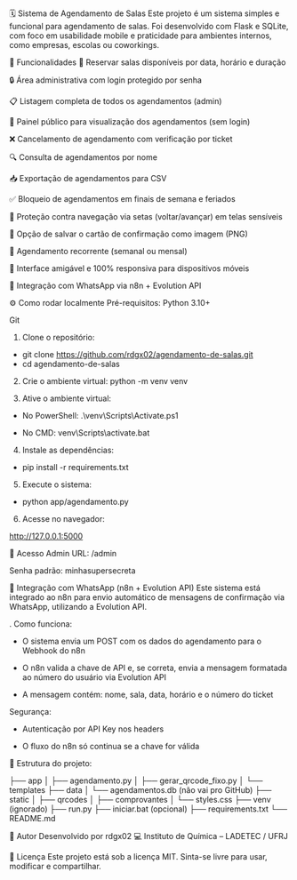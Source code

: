 🗓️ Sistema de Agendamento de Salas
Este projeto é um sistema simples e funcional para agendamento de salas. Foi desenvolvido com Flask e SQLite, com foco em usabilidade mobile e praticidade para ambientes internos, como empresas, escolas ou coworkings.

🚀 Funcionalidades
📅 Reservar salas disponíveis por data, horário e duração

🔒 Área administrativa com login protegido por senha

📋 Listagem completa de todos os agendamentos (admin)

👀 Painel público para visualização dos agendamentos (sem login)

❌ Cancelamento de agendamento com verificação por ticket

🔍 Consulta de agendamentos por nome

📥 Exportação de agendamentos para CSV

✅ Bloqueio de agendamentos em finais de semana e feriados

🔐 Proteção contra navegação via setas (voltar/avançar) em telas sensíveis

💾 Opção de salvar o cartão de confirmação como imagem (PNG)

🔁 Agendamento recorrente (semanal ou mensal)

📱 Interface amigável e 100% responsiva para dispositivos móveis

🤖 Integração com WhatsApp via n8n + Evolution API

⚙️ Como rodar localmente
Pré-requisitos:
Python 3.10+

Git

1. Clone o repositório:
- git clone https://github.com/rdgx02/agendamento-de-salas.git
- cd agendamento-de-salas

2. Crie o ambiente virtual:
python -m venv venv

3. Ative o ambiente virtual:
- No PowerShell:  .\venv\Scripts\Activate.ps1

- No CMD:  venv\Scripts\activate.bat

4. Instale as dependências:
- pip install -r requirements.txt

5. Execute o sistema:
- python app/agendamento.py

6. Acesse no navegador:

http://127.0.0.1:5000


🔐 Acesso Admin
URL: /admin

Senha padrão: minhasupersecreta


🤖 Integração com WhatsApp (n8n + Evolution API)
Este sistema está integrado ao n8n para envio automático de mensagens de confirmação via WhatsApp, utilizando a Evolution API.

. Como funciona:

- O sistema envia um POST com os dados do agendamento para o Webhook do n8n

- O n8n valida a chave de API e, se correta, envia a mensagem formatada ao número do usuário via Evolution API

- A mensagem contém: nome, sala, data, horário e o número do ticket

Segurança:

- Autenticação por API Key nos headers

- O fluxo do n8n só continua se a chave for válida


📁 Estrutura do projeto:

├── app
│   ├── agendamento.py
│   ├── gerar_qrcode_fixo.py
│   └── templates
├── data
│   └── agendamentos.db (não vai pro GitHub)
├── static
│   ├── qrcodes
│   ├── comprovantes
│   └── styles.css
├── venv (ignorado)
├── run.py
├── iniciar.bat (opcional)
├── requirements.txt
└── README.md


👤 Autor
Desenvolvido por rdgx02 💻
Instituto de Química – LADETEC / UFRJ

📌 Licença
Este projeto está sob a licença MIT. Sinta-se livre para usar, modificar e compartilhar.